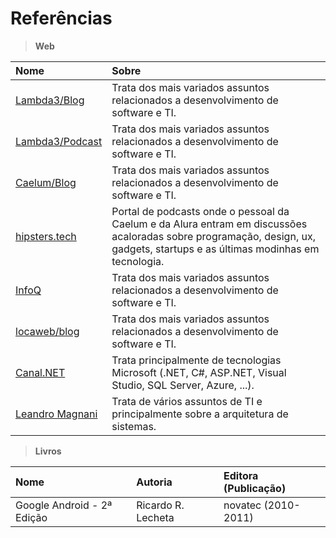 # Referências 

> **Web**

Nome | Sobre 
:--- | :----- 
[Lambda3/Blog](https://www.lambda3.com.br/blog) | Trata dos mais variados assuntos relacionados a desenvolvimento de software e TI. 
[Lambda3/Podcast](https://www.lambda3.com.br/lambda3-podcast) | Trata dos mais variados assuntos relacionados a desenvolvimento de software e TI. 
[Caelum/Blog](http://blog.caelum.com.br/) | Trata dos mais variados assuntos relacionados a desenvolvimento de software e TI. 
[hipsters.tech](https://hipsters.tech/) | Portal de podcasts onde o pessoal da Caelum e da Alura entram em discussões acaloradas sobre programação, design, ux, gadgets, startups e as últimas modinhas em tecnologia.
[InfoQ](https://www.infoq.com/br) | Trata dos mais variados assuntos relacionados a desenvolvimento de software e TI. 
[locaweb/blog](http://blog.locaweb.com.br)  | Trata dos mais variados assuntos relacionados a desenvolvimento de software e TI. 
[Canal.NET](https://www.youtube.com/channel/UCIahKJr2Q50Sprk5ztPGnVg) | Trata principalmente de tecnologias Microsoft (.NET, C#, ASP.NET, Visual Studio, SQL Server, Azure, ...). 
[Leandro Magnani](https://www.youtube.com/channel/UCecw1_o_TbO1Li_n4hZC1Kw) | Trata de vários assuntos de TI e principalmente sobre a arquitetura de sistemas.


> **Livros**

Nome | Autoria |  Editora (Publicação)
:--- | :--- | :---  
Google Android - 2ª Edição | Ricardo R. Lecheta | novatec (2010-2011)
